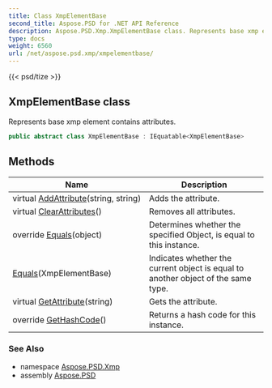 ```yaml
---
title: Class XmpElementBase
second_title: Aspose.PSD for .NET API Reference
description: Aspose.PSD.Xmp.XmpElementBase class. Represents base xmp element contains attributes
type: docs
weight: 6560
url: /net/aspose.psd.xmp/xmpelementbase/
---
```

{{< psd/tize >}}
## XmpElementBase class

Represents base xmp element contains attributes.

```csharp
public abstract class XmpElementBase : IEquatable<XmpElementBase>
```

## Methods

| Name | Description |
| --- | --- |
| virtual [AddAttribute](../../aspose.psd.xmp/xmpelementbase/addattribute/)(string, string) | Adds the attribute. |
| virtual [ClearAttributes](../../aspose.psd.xmp/xmpelementbase/clearattributes/)() | Removes all attributes. |
| override [Equals](../../aspose.psd.xmp/xmpelementbase/equals/#equals_1)(object) | Determines whether the specified Object, is equal to this instance. |
| [Equals](../../aspose.psd.xmp/xmpelementbase/equals/#equals)(XmpElementBase) | Indicates whether the current object is equal to another object of the same type. |
| virtual [GetAttribute](../../aspose.psd.xmp/xmpelementbase/getattribute/)(string) | Gets the attribute. |
| override [GetHashCode](../../aspose.psd.xmp/xmpelementbase/gethashcode/)() | Returns a hash code for this instance. |

### See Also

* namespace [Aspose.PSD.Xmp](../../aspose.psd.xmp/)
* assembly [Aspose.PSD](../../)


